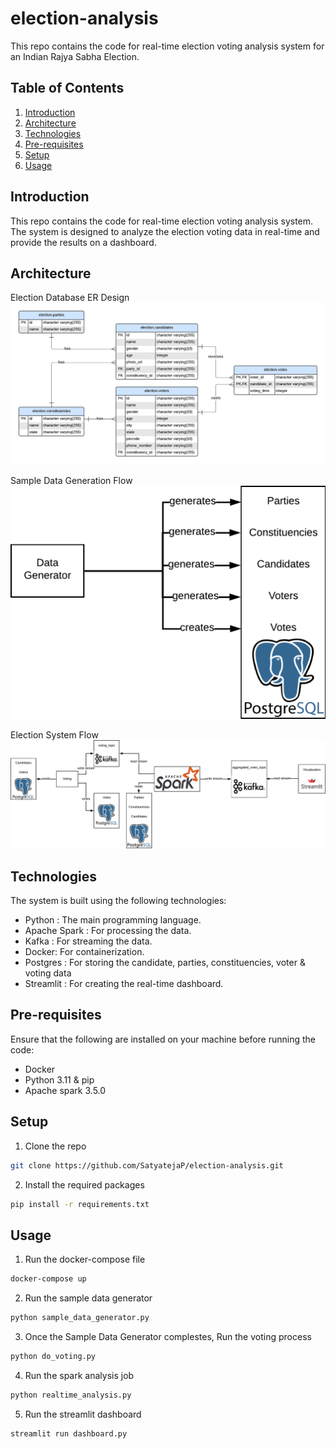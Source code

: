# election-analysis
This repo contains the code for real-time election voting analysis system for an Indian Rajya Sabha Election.


## Table of Contents
1. [Introduction](#introduction)
2. [Architecture](#architecture)
3. [Technologies](#technologies)
4. [Pre-requisites](#pre-requisites)
5. [Setup](#setup)
6. [Usage](#usage)

## Introduction
This repo contains the code for real-time election voting analysis system. The system is designed to analyze the election voting data in real-time and provide the results on a dashboard.

## Architecture

Election Database ER Design
![ER Diagram.png](images/erdiagram.png)

Sample Data Generation Flow
![Sample Data Generation Flow.png](images/sample_data_generation_flow.png)

Election System Flow
![Election System Flow.png](images/election_system_flow.png)

## Technologies
The system is built using the following technologies:
- Python : The main programming language.
- Apache Spark : For processing the data.
- Kafka : For streaming the data.
- Docker: For containerization.
- Postgres : For storing the candidate, parties, constituencies, voter & voting data
- Streamlit : For creating the real-time dashboard.

## Pre-requisites
Ensure that the following are installed on your machine before running the code:
- Docker
- Python 3.11 & pip
- Apache spark 3.5.0

## Setup
1. Clone the repo
```bash
git clone https://github.com/SatyatejaP/election-analysis.git
```
2. Install the required packages
```bash
pip install -r requirements.txt
```

## Usage
1. Run the docker-compose file
```bash
docker-compose up
```
2. Run the sample data generator
```bash
python sample_data_generator.py
```
3. Once the Sample Data Generator complestes, Run the voting process
```bash
python do_voting.py
```
4. Run the spark analysis job
```bash
python realtime_analysis.py
```
5. Run the streamlit dashboard
```bash
streamlit run dashboard.py
```